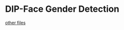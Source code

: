 # DIP-Face Gender Detection


[other files](https://drive.google.com/drive/folders/1mHcX6ptOX0MXySpBZvTl-UJKj4Ai3SAM?usp=sharing)
